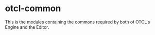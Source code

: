 # otcl-common

This is the modules containing the commons required by both of OTCL's Engine and the Editor.
